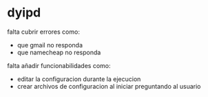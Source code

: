 # dyipd

falta cubrir errores como:
- que gmail no responda
- que namecheap no responda

falta añadir funcionabilidades como:
- editar la configuracion durante la ejecucion
- crear archivos de configuracion al iniciar preguntando al usuario
